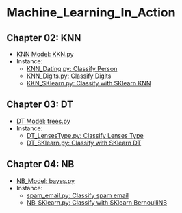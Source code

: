 # Machine_Learning_In_Action

## Chapter 02: KNN
- [KNN Model: KKN.py](https://github.com/pchen12567/Machine_Learning_In_Action/blob/master/Ch02_KNN/KNN.py)
- Instance:
    - [KNN_Dating.py: Classify Person](https://github.com/pchen12567/Machine_Learning_In_Action/blob/master/Ch02_KNN/KNN_Dating.py)
    - [KNN_Digits.py: Classify Digits](https://github.com/pchen12567/Machine_Learning_In_Action/blob/master/Ch02_KNN/KNN_Digits.py)
    - [KKN_SKlearn.py: Classify with SKlearn KNN](https://github.com/pchen12567/Machine_Learning_In_Action/blob/master/Ch02_KNN/KNN_SKlearn.py)
    
## Chapter 03: DT
- [DT Model: trees.py](https://github.com/pchen12567/Machine_Learning_In_Action/blob/master/Ch03_DT/trees.py)
- Instance:
    - [DT_LensesType.py: Classify Lenses Type](https://github.com/pchen12567/Machine_Learning_In_Action/blob/master/Ch03_DT/DT_LensesType.py)
    - [DT_SKlearn.py: Classify with SKlearn DT](https://github.com/pchen12567/Machine_Learning_In_Action/blob/master/Ch03_DT/DT_SKlearn.py)
    
## Chapter 04: NB
- [NB_Model: bayes.py](https://github.com/pchen12567/Machine_Learning_In_Action/blob/master/Ch04_NB/bayes.py)
- Instance:
    - [spam_email.py: Classify spam email](https://github.com/pchen12567/Machine_Learning_In_Action/blob/master/Ch04_NB/spam_email.py)
    - [NB_SKlearn.py: Classify with SKlearn BernoulliNB](https://github.com/pchen12567/Machine_Learning_In_Action/blob/master/Ch04_NB/NB_SKlearn.py)